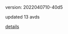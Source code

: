 version: 2022040710-40d5

updated 13 avds

[details](https://github.com/0x74f917491bfa7ebfa379/ali_avd_db/blob/master/change_log/2022/04/07/10/40d5.txt)